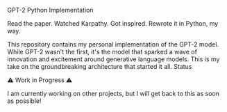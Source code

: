 GPT-2 Python Implementation

Read the paper. Watched Karpathy. Got inspired. Rewrote it in Python, my way.

This repository contains my personal implementation of the GPT-2 model. While GPT-2 wasn't the first, it's the model that sparked a wave of innovation and excitement around generative language models. This is my take on the groundbreaking architecture that started it all.
Status

⚠️ Work in Progress ⚠️

I am currently working on other projects, but I will get back to this as soon as possible!
